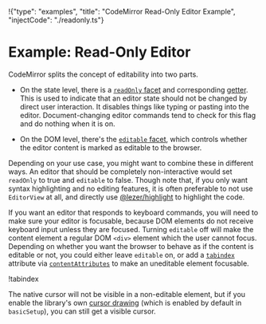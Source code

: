 !{"type": "examples", "title": "CodeMirror Read-Only Editor Example", "injectCode": "./readonly.ts"}

# Example: Read-Only Editor

CodeMirror splits the concept of editability into two parts.

 - On the state level, there is a [`readOnly`
   facet](##state.EditorState^readOnly) and corresponding
   [getter](##state.EditorState.readOnly). This is used to indicate
   that an editor state should not be changed by direct user
   interaction. It disables things like typing or pasting into the
   editor. Document-changing editor commands tend to check for this
   flag and do nothing when it is on.

 - On the DOM level, there's the [`editable`
   facet](##view.EditorView^editable), which controls whether the
   editor content is marked as editable to the browser.

Depending on your use case, you might want to combine these in
different ways. An editor that should be completely non-interactive
would set `readOnly` to true and `editable` to false. Though note
that, if you only want syntax highlighting and no editing features, it
is often preferable to not use `EditorView` at all, and directly use
[@lezer/highlight](https://lezer.codemirror.net/docs/ref/#highlight)
to highlight the code.

<div id=editor_inert></div>

If you want an editor that responds to keyboard commands, you will
need to make sure your editor is focusable, because DOM elements do
not receive keyboard input unless they are focused. Turning `editable`
off will make the content element a regular DOM `<div>` element which
the user cannot focus. Depending on whether you want the browser to
behave as if the content is editable or not, you could either leave
`editable` on, or add a
[`tabindex`](https://developer.mozilla.org/en-US/docs/Web/HTML/Global_attributes/tabindex)
attribute via
[`contentAttributes`](##view.EditorView^contentAttributes) to make an
uneditable element focusable.

!tabindex

<div id=editor_focus></div>

The native cursor will not be visible in a non-editable element, but
if you enable the library's own [cursor drawing](##view.drawSelection)
(which is enabled by default in `basicSetup`), you can still get a
visible cursor.

<script defer src="../../codemirror.js"></script>
<script defer src="readonly.js"></script>
